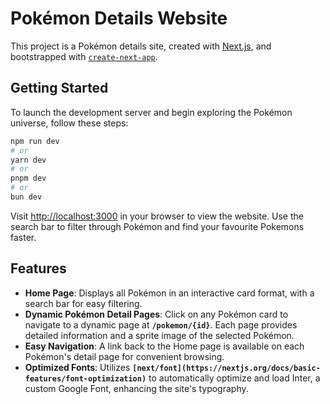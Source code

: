 # Pokémon Details Website

This project is a Pokémon details site, created with [Next.js](https://nextjs.org/), and bootstrapped with [`create-next-app`](https://github.com/vercel/next.js/tree/canary/packages/create-next-app).
## Getting Started

To launch the development server and begin exploring the Pokémon universe, follow these steps:

```bash
npm run dev
# or
yarn dev
# or
pnpm dev
# or
bun dev
```

Visit [http://localhost:3000](http://localhost:3000/) in your browser to view the website. Use the search bar to filter through Pokémon and find your favourite Pokemons faster.

## **Features**

- **Home Page**: Displays all Pokémon in an interactive card format, with a search bar for easy filtering.
- **Dynamic Pokémon Detail Pages**: Click on any Pokémon card to navigate to a dynamic page at **`/pokemon/{id}`**. Each page provides detailed information and a sprite image of the selected Pokémon.
- **Easy Navigation**: A link back to the Home page is available on each Pokémon's detail page for convenient browsing.
- **Optimized Fonts**: Utilizes **`[next/font](https://nextjs.org/docs/basic-features/font-optimization)`** to automatically optimize and load Inter, a custom Google Font, enhancing the site's typography.